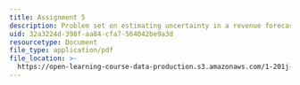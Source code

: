 ```yaml
---
title: Assignment 5
description: Problem set on estimating uncertainty in a revenue forecast.
uid: 32a3224d-398f-aa84-cfa7-564042be9a3d
resourcetype: Document
file_type: application/pdf
file_location: >-
  https://open-learning-course-data-production.s3.amazonaws.com/1-201j-transportation-systems-analysis-demand-and-economics-fall-2008/32a3224d398faa84cfa7564042be9a3d_MIT1_201JF08_hw_5.pdf
---
```

